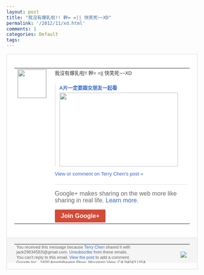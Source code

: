 ```yaml
---
layout: post
title: "我沒有爆乳啦!! 幹= =|| 快笑死~~XD"
permalink: '/2012/11/xd.html'
comments: 1
categories: Default
tags: 
---
```

<div style="border:solid 1px #dfdfdf;color:#686868;font:13px Arial"><div style="background-color:#fff;padding:20px;"><table cellpadding="0" cellspacing="0"><tr><td style="padding-right:15px;vertical-align:top"><a href="https://plus.google.com/_/notifications/emlink?emrecipient=110200756825219614165&amp;emid=CPCM9urtr7MCFQFwTAodAxYAAA&amp;path=%2F108643996575278738906&amp;dt=1351844670313&amp;uob=8"><img height="75" src="https://lh3.googleusercontent.com/-KKRGTyJ5Bl0/AAAAAAAAAAI/AAAAAAAAEEY/jllxqER5dCk/s75-c-k-a/photo.jpg" style="border:solid 1px #cccccc;" width="75"/></a></td><td style="width:578px;color:#333;font:13px Arial;vertical-align:top"><div style="padding-bottom:10px">我沒有爆乳啦!! 幹= =||  快笑死~~XD</div><div style="margin-top:10px;padding-left:10px; border-left:2px solid #EAEAEA"><span style="margin-right:5px"><div style="margin-bottom:4px;font-weight:bold"><a href="https://plus.google.com/_/notifications/emlink?emrecipient=110200756825219614165&amp;emid=CPCM9urtr7MCFQFwTAodAxYAAA&amp;path=%2F108643996575278738906%2Fposts%2FhEXJwPY49Py%3Fgpinv%3DAMIXal-yfiNcyoBWdYar_jl2LM277gHSKmZQza9I-QyPVx6FFaOl_16Lg6H8uEWaA-iRER7xBnXKB3ULjK5v6e_uwQvK9JHiS2iZ3lL6zqT29W3vAT2e87o&amp;dt=1351844670313&amp;uob=8" style="color:#3366CC;text-decoration:none;text-decoration:none">A片一定要跟女朋友一起看</a></div><a href="https://plus.google.com/_/notifications/emlink?emrecipient=110200756825219614165&amp;emid=CPCM9urtr7MCFQFwTAodAxYAAA&amp;path=%2F108643996575278738906%2Fposts%2FhEXJwPY49Py%3Fgpinv%3DAMIXal-yfiNcyoBWdYar_jl2LM277gHSKmZQza9I-QyPVx6FFaOl_16Lg6H8uEWaA-iRER7xBnXKB3ULjK5v6e_uwQvK9JHiS2iZ3lL6zqT29W3vAT2e87o&amp;dt=1351844670313&amp;uob=8" style="color:#3366CC;text-decoration:none"><img border="0" src="https://images2-focus-opensocial.googleusercontent.com/gadgets/proxy?url=http://i3.ytimg.com/vi/2dy4L8Tbo_s/hqdefault.jpg&amp;container=focus&amp;gadget=a&amp;rewriteMime=image/*&amp;refresh=31536000&amp;resize_h=195" style="width:312px;height:195px;display:block"/></a><div style="margin:5px 0 12px 0"><a href="http://www.youtube.com/v/2dy4L8Tbo_s?version=3&amp;autohide=1" style="color:#3366CC;text-decoration:none;text-decoration:none"> </a></div></span></div><a href="https://plus.google.com/_/notifications/emlink?emrecipient=110200756825219614165&amp;emid=CPCM9urtr7MCFQFwTAodAxYAAA&amp;path=%2F108643996575278738906%2Fposts%2FhEXJwPY49Py%3Fgpinv%3DAMIXal-yfiNcyoBWdYar_jl2LM277gHSKmZQza9I-QyPVx6FFaOl_16Lg6H8uEWaA-iRER7xBnXKB3ULjK5v6e_uwQvK9JHiS2iZ3lL6zqT29W3vAT2e87o&amp;dt=1351844670313&amp;uob=8" style="color:#3366CC;text-decoration:none">View or comment on Terry Chen's post »</a><div style="margin-top:20px;border-top:solid 1px #dfdfdf"><div style="padding:15px 0;color:#686868;font:16px Arial">Google+ makes sharing on the web more like sharing in real life. <a href="http://www.google.com/+/learnmore/" style="color:#3366CC;text-decoration:none">Learn more</a>.</div><a href="https://plus.google.com/_/notifications/emlink?emrecipient=110200756825219614165&amp;emid=CPCM9urtr7MCFQFwTAodAxYAAA&amp;path=%2F%3Fgpinv%3DAMIXal-yfiNcyoBWdYar_jl2LM277gHSKmZQza9I-QyPVx6FFaOl_16Lg6H8uEWaA-iRER7xBnXKB3ULjK5v6e_uwQvK9JHiS2iZ3lL6zqT29W3vAT2e87o&amp;dt=1351844670313&amp;uob=8" style="display:inline-block;padding:7px 15px;background-color:#d44b38; color:#fff;font-size:16px; font-weight:bold;border-radius:2px;-webkit-border-radius:2px; -moz-border-radius:2px;border:solid 1px #c43b28; white-space:nowrap;text-decoration:none">Join Google+</a></div></td></tr></table></div><div style="border-top:solid 1px #dfdfdf;padding:0 20px; background-color:#f5f5f5"><table cellpadding="0" cellspacing="0" style="height:50px"><tbody><tr><td style="vertical-align:middle;width:100%; color:#636363;font:11px Arial; line-height:120%">You received this message because <a href="https://plus.google.com/_/notifications/emlink?emrecipient=110200756825219614165&amp;emid=CPCM9urtr7MCFQFwTAodAxYAAA&amp;path=%2F108643996575278738906%3Fgpinv%3DAMIXal-yfiNcyoBWdYar_jl2LM277gHSKmZQza9I-QyPVx6FFaOl_16Lg6H8uEWaA-iRER7xBnXKB3ULjK5v6e_uwQvK9JHiS2iZ3lL6zqT29W3vAT2e87o&amp;dt=1351844670313&amp;uob=8" style="color:#3366CC;text-decoration:none">Terry Chen</a> shared it with jack29834582t@gmail.com. <a href="https://plus.google.com/_/notifications/emlink?emrecipient=110200756825219614165&amp;emid=CPCM9urtr7MCFQFwTAodAxYAAA&amp;path=%2F_%2Fnonplus%2Femailsettings%3Fgpinv%3DAMIXal-yfiNcyoBWdYar_jl2LM277gHSKmZQza9I-QyPVx6FFaOl_16Lg6H8uEWaA-iRER7xBnXKB3ULjK5v6e_uwQvK9JHiS2iZ3lL6zqT29W3vAT2e87o%26est%3DADH5u8WQxLJf5y0D518FGs938pLgaLGqDcTADn3woXmmkN9xBE6n-D6yAh6yyRcAifFAI0uCYzzFxTz4j9xdcLkS52bEFddx2QZvvWESWwk3fTuAVmzwKR8Zt6lh1nMcFkZETum4YslfFNXucyC5Q192SRBcJiz25A&amp;dt=1351844670313&amp;uob=8" style="color:#3366CC;text-decoration:none">Unsubscribe</a> from these emails.<br/>You can't reply to this email. <a href="https://plus.google.com/_/notifications/emlink?emrecipient=110200756825219614165&amp;emid=CPCM9urtr7MCFQFwTAodAxYAAA&amp;path=%2F108643996575278738906%2Fposts%2FhEXJwPY49Py%3Fgpinv%3DAMIXal-yfiNcyoBWdYar_jl2LM277gHSKmZQza9I-QyPVx6FFaOl_16Lg6H8uEWaA-iRER7xBnXKB3ULjK5v6e_uwQvK9JHiS2iZ3lL6zqT29W3vAT2e87o&amp;dt=1351844670313&amp;uob=8" style="color:#3366CC;text-decoration:none">View the post</a> to add a comment.<br/>Google Inc., 1600 Amphitheatre Pkwy, Mountain View, CA 94043 USA<br/></td><td><img src="https://ssl.gstatic.com/s2/oz/images/notifications/logo/google-plus-6617a72bb36cc548861652780c9e6ff1.png"/></td></tr></tbody></table></div></div>